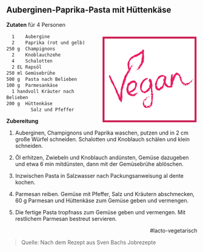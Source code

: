 Auberginen-Paprika-Pasta mit Hüttenkäse
------------------

<img align='right' style="margin:5ex 0 1ex 1em;border-radius:8px" width="50%" src="images/Vegan.png">

**Zutaten** für 4 Personen

```
  1    Aubergine
  2    Paprika (rot und gelb)
250 g  Champignons
  2    Knoblauchzehe
  4    Schalotten
  2 EL Rapsöl
250 ml Gemüsebrühe
500 g  Pasta nach Belieben
100 g  Parmesankäse
  1 handvoll Kräuter nach Belieben
200 g  Hüttenkäse
 	     Salz und Pfeffer
```

**Zubereitung**

1. Auberginen, Champignons und Paprika waschen, putzen und in 2 cm große Würfel schneiden. Schalotten und Knoblauch schälen und klein schneiden.

2. Öl erhitzen, Zwiebeln und Knoblauch andünsten, Gemüse dazugeben und etwa 6 min mitdünsten, dann mit der Gemüsebrühe ablöschen.

3. Inzwischen Pasta in Salzwasser nach Packungsanweisung al dente kochen.

4. Parmesan reiben. Gemüse mit Pfeffer, Salz und Kräutern abschmecken, 60 g Parmesan und Hüttenkäse zum Gemüse geben und vermengen.

5. Die fertige Pasta tropfnass zum Gemüse geben und vermengen. Mit restlichem Parmesan bestreut servieren.

<div align="right">#lacto-vegetarisch</div>

> Quelle: Nach dem Rezept aus Sven Bachs Jobrezepte
